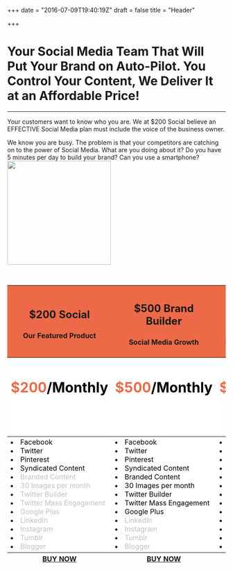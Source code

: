 +++
date = "2016-07-09T19:40:19Z"
draft = false
title = "Header"

+++

# Your Social Media Team That Will Put Your Brand on Auto-Pilot. You Control Your Content, We Deliver It at an Affordable Price!
***
 Your customers want to know who you are. We at $200 Social believe an EFFECTIVE Social Media plan must include the voice of the business owner.

We know you are busy. The problem is that your competitors are catching on to the power of Social Media. What are you doing about it? Do you have 5 minutes per day to build your brand? Can you use a smartphone?
<img src="/img/borde.jpeg" width="auto" height="239">


<br>
<table  width="100" class="table table-bordered" >
<thead>
<th bgcolor="#EC6A48"><center>
<h2>$200 Social<p>
<h4>Our Featured Product </h3></th></center>
<th bgcolor="#EC6A48"><center>
<h2>$500 Brand Builder<p>
<h4>Social Media Growth </th></center>
<th bgcolor="#EC6A48"><center>
<h2>Ultimate Brand Builder<p>
<h4>Fully Managed Social Media </th></center>
</thead>
<thead>
<th bgcolor="#fff"><font color="#EC6A48"><center><h1>$200<font color="#000000">/Monthly<h1></th>
<th bgcolor="#fff"><font color="#EC6A48"><center><h1>$500<font color="#000000">/Monthly<h1></th>
<th bgcolor="#fff"><font color="#EC6A48"><center><h1>$2000<font color="#000000">/Monthly<h1></th>
</thead>


<tr>

<td bgcolor="#fff"> <font color="#000000">
 <DIV ALIGN=left>
		<li type="disc">	Facebook <br></li>
		<li type="disc">    Twitter<br>
		<li type="disc">    Pinterest<br>
		<li type="disc"> 	Syndicated Content<br>
<font color="#C0C0C0">		<li type="disc">	Branded Content<br>
<font color="#C0C0C0">		<li type="disc">    30 Images per month<br>
<font color="#C0C0C0">		<li type="disc">    Twitter Builder<br>
<font color="#C0C0C0">		<li type="disc">    Twitter Mass Engagement<br>
<font color="#C0C0C0">		<li type="disc">    Google Plus<br>
<font color="#C0C0C0">		<li type="disc">    LinkedIn<br>
<font color="#C0C0C0">		<li type="disc">    Instagram<br>
<font color="#C0C0C0">		 <li type="disc">   Tumblr<br>
<font color="#C0C0C0">		<li type="disc">    Blogger<br></td>

</td>
<td bgcolor="#fff"> <font color="#000000">

 <DIV ALIGN=left>
		<li type="disc">	Facebook <br></li>
		<li type="disc">    Twitter<br>
		<li type="disc">    Pinterest<br>
		<li type="disc"> 	Syndicated Content<br>
		<li type="disc">	Branded Content<br>
		<li type="disc">    30 Images per month<br>
		<li type="disc">    Twitter Builder<br>
		<li type="disc">    Twitter Mass Engagement<br>
		<li type="disc">    Google Plus<br>
<font color="#C0C0C0">		<li type="disc">    LinkedIn<br>
<font color="#C0C0C0">		<li type="disc">    Instagram<br>
<font color="#C0C0C0">		 <li type="disc">   Tumblr<br>
<font color="#C0C0C0">		<li type="disc">    Blogger<br></td>
</td>

<td bgcolor="#fff"> <font color="#000000">
 <DIV ALIGN=left>
		<li type="disc">	Facebook <br></li>
		<li type="disc">    Twitter<br>
		<li type="disc">    Pinterest<br>
		<li type="disc"> 	Syndicated Content<br>
		<li type="disc">	Branded Content<br>
		<li type="disc">    30 Images per month<br>
		<li type="disc">    Twitter Builder<br>
		<li type="disc">    Twitter Mass Engagement<br>
		<li type="disc">    Google Plus<br>
		<li type="disc">    LinkedIn<br>
		<li type="disc">    Instagram<br>
		 <li type="disc">   Tumblr<br>
		<li type="disc">    Blogger<br></td>

  </form> 
  </td>
</tr>
<thead>
<th><center><a href="contacto.html"  onClick="window.open(this.href'); return false;" class="btn btn-success btn-lg">BUY NOW</a></center></th>

<th><center><a href="contacto.html"  onClick="window.open(this.href'); return false;" class="btn btn-primary btn-lg">BUY NOW</a></center></th>

<th><center><a href="contacto.html"  onClick="window.open(this.href'); return false;" class="btn btn-primary btn-lg">BUY NOW</a></center></th></thead>

</table>